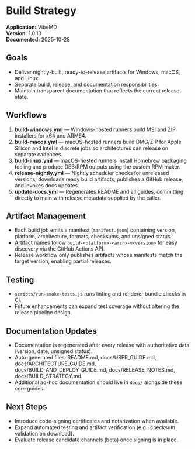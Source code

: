 # Build Strategy

**Application:** VibeMD  
**Version:** 1.0.13  
**Documented:** 2025-10-28

## Goals

- Deliver nightly-built, ready-to-release artifacts for Windows, macOS, and Linux.
- Separate build, release, and documentation responsibilities.
- Maintain transparent documentation that reflects the current release state.

## Workflows

1. **build-windows.yml** — Windows-hosted runners build MSI and ZIP installers for x64 and ARM64.
2. **build-macos.yml** — macOS-hosted runners build DMG/ZIP for Apple Silicon and Intel in discrete jobs so architectures can release on separate cadences.
3. **build-linux.yml** — macOS-hosted runners install Homebrew packaging tooling and produce DEB/RPM outputs using the custom RPM maker.
4. **release-nightly.yml** — Nightly scheduler checks for unreleased versions, downloads ready build artifacts, publishes a GitHub release, and invokes docs updates.
5. **update-docs.yml** — Regenerates README and all guides, committing directly to main with release metadata supplied by the caller.

## Artifact Management

- Each build job emits a manifest (`manifest.json`) containing version, platform, architecture, formats, checksums, and unsigned status.
- Artifact names follow `build-<platform>-<arch>-v<version>` for easy discovery via the GitHub Actions API.
- Release workflow only publishes artifacts whose manifests match the target version, enabling partial releases.

## Testing

- `scripts/run-smoke-tests.js` runs linting and renderer bundle checks in CI.
- Future enhancements can expand test coverage without altering the release pipeline design.

## Documentation Updates

- Documentation is regenerated after every release with authoritative data (version, date, unsigned status).
- Auto-generated files: README.md, docs/USER_GUIDE.md, docs/ARCHITECTURE_GUIDE.md, docs/BUILD_AND_DEPLOY_GUIDE.md, docs/RELEASE_NOTES.md, docs/BUILD_STRATEGY.md.
- Additional ad-hoc documentation should live in `docs/` alongside these core guides.

## Next Steps

- Introduce code-signing certificates and notarization when available.
- Expand automated testing and artifact verification (e.g., checksum validation on download).
- Evaluate release candidate channels (beta) once signing is in place.
